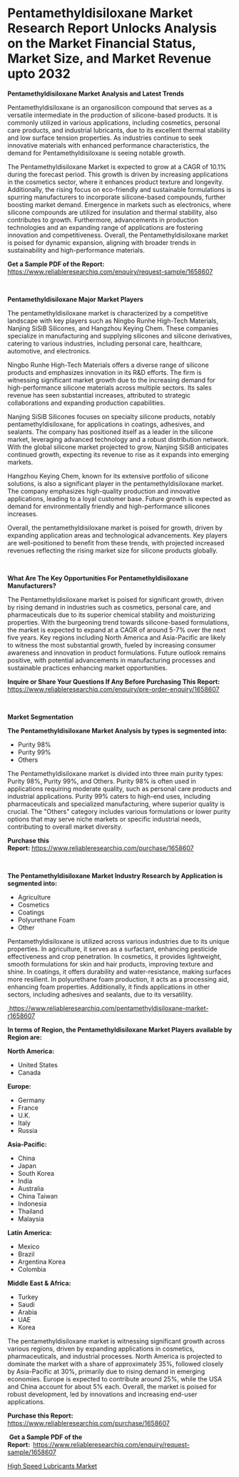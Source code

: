 <p><h1>Pentamethyldisiloxane Market Research Report Unlocks Analysis on the Market Financial Status, Market Size, and Market Revenue upto 2032</h1></p><p><strong>Pentamethyldisiloxane Market Analysis and Latest Trends</strong></p>
<p><p>Pentamethyldisiloxane is an organosilicon compound that serves as a versatile intermediate in the production of silicone-based products. It is commonly utilized in various applications, including cosmetics, personal care products, and industrial lubricants, due to its excellent thermal stability and low surface tension properties. As industries continue to seek innovative materials with enhanced performance characteristics, the demand for Pentamethyldisiloxane is seeing notable growth.</p><p>The Pentamethyldisiloxane Market is expected to grow at a CAGR of 10.1% during the forecast period. This growth is driven by increasing applications in the cosmetics sector, where it enhances product texture and longevity. Additionally, the rising focus on eco-friendly and sustainable formulations is spurring manufacturers to incorporate silicone-based compounds, further boosting market demand. Emergence in markets such as electronics, where silicone compounds are utilized for insulation and thermal stability, also contributes to growth. Furthermore, advancements in production technologies and an expanding range of applications are fostering innovation and competitiveness. Overall, the Pentamethyldisiloxane market is poised for dynamic expansion, aligning with broader trends in sustainability and high-performance materials.</p></p>
<p><strong>Get a Sample PDF of the Report:&nbsp;</strong> <a href="https://www.reliableresearchiq.com/enquiry/request-sample/1658607?utm_campaign=3099&utm_medium=2&utm_source=Github&utm_content=ia&utm_term=31032025&utm_id=pentamethyldisiloxane">https://www.reliableresearchiq.com/enquiry/request-sample/1658607</a></p>
<p>&nbsp;</p>
<p><strong>Pentamethyldisiloxane Major Market Players</strong></p>
<p><p>The pentamethyldisiloxane market is characterized by a competitive landscape with key players such as Ningbo Runhe High-Tech Materials, Nanjing SiSiB Silicones, and Hangzhou Keying Chem. These companies specialize in manufacturing and supplying silicones and silicone derivatives, catering to various industries, including personal care, healthcare, automotive, and electronics.</p><p>Ningbo Runhe High-Tech Materials offers a diverse range of silicone products and emphasizes innovation in its R&D efforts. The firm is witnessing significant market growth due to the increasing demand for high-performance silicone materials across multiple sectors. Its sales revenue has seen substantial increases, attributed to strategic collaborations and expanding production capabilities.</p><p>Nanjing SiSiB Silicones focuses on specialty silicone products, notably pentamethyldisiloxane, for applications in coatings, adhesives, and sealants. The company has positioned itself as a leader in the silicone market, leveraging advanced technology and a robust distribution network. With the global silicone market projected to grow, Nanjing SiSiB anticipates continued growth, expecting its revenue to rise as it expands into emerging markets.</p><p>Hangzhou Keying Chem, known for its extensive portfolio of silicone solutions, is also a significant player in the pentamethyldisiloxane market. The company emphasizes high-quality production and innovative applications, leading to a loyal customer base. Future growth is expected as demand for environmentally friendly and high-performance silicones increases. </p><p>Overall, the pentamethyldisiloxane market is poised for growth, driven by expanding application areas and technological advancements. Key players are well-positioned to benefit from these trends, with projected increased revenues reflecting the rising market size for silicone products globally.</p></p>
<p>&nbsp;</p>
<p><strong>What Are The Key Opportunities For Pentamethyldisiloxane Manufacturers?</strong></p>
<p><p>The Pentamethyldisiloxane market is poised for significant growth, driven by rising demand in industries such as cosmetics, personal care, and pharmaceuticals due to its superior chemical stability and moisturizing properties. With the burgeoning trend towards silicone-based formulations, the market is expected to expand at a CAGR of around 5-7% over the next five years. Key regions including North America and Asia-Pacific are likely to witness the most substantial growth, fueled by increasing consumer awareness and innovation in product formulations. Future outlook remains positive, with potential advancements in manufacturing processes and sustainable practices enhancing market opportunities.</p></p>
<p><strong>Inquire or Share Your Questions If Any Before Purchasing This Report:</strong> <a href="https://www.reliableresearchiq.com/enquiry/pre-order-enquiry/1658607?utm_campaign=3099&utm_medium=2&utm_source=Github&utm_content=ia&utm_term=31032025&utm_id=pentamethyldisiloxane">https://www.reliableresearchiq.com/enquiry/pre-order-enquiry/1658607</a></p>
<p>&nbsp;</p>
<p><strong>Market Segmentation</strong></p>
<p><strong>The Pentamethyldisiloxane Market Analysis by types is segmented into:</strong></p>
<p><ul><li>Purity 98%</li><li>Purity 99%</li><li>Others</li></ul></p>
<p><p>The Pentamethyldisiloxane market is divided into three main purity types: Purity 98%, Purity 99%, and Others. Purity 98% is often used in applications requiring moderate quality, such as personal care products and industrial applications. Purity 99% caters to high-end uses, including pharmaceuticals and specialized manufacturing, where superior quality is crucial. The "Others" category includes various formulations or lower purity options that may serve niche markets or specific industrial needs, contributing to overall market diversity.</p></p>
<p><strong>Purchase this Report:&nbsp;</strong><a href="https://www.reliableresearchiq.com/purchase/1658607?utm_campaign=3099&utm_medium=2&utm_source=Github&utm_content=ia&utm_term=31032025&utm_id=pentamethyldisiloxane">https://www.reliableresearchiq.com/purchase/1658607</a></p>
<p>&nbsp;</p>
<p><strong>The Pentamethyldisiloxane Market Industry Research by Application is segmented into:</strong></p>
<p><ul><li>Agriculture</li><li>Cosmetics</li><li>Coatings</li><li>Polyurethane Foam</li><li>Other</li></ul></p>
<p><p>Pentamethyldisiloxane is utilized across various industries due to its unique properties. In agriculture, it serves as a surfactant, enhancing pesticide effectiveness and crop penetration. In cosmetics, it provides lightweight, smooth formulations for skin and hair products, improving texture and shine. In coatings, it offers durability and water-resistance, making surfaces more resilient. In polyurethane foam production, it acts as a processing aid, enhancing foam properties. Additionally, it finds applications in other sectors, including adhesives and sealants, due to its versatility.</p></p>
<p><a href="https://www.reliableresearchiq.com/pentamethyldisiloxane-market-r1658607?utm_campaign=3099&utm_medium=2&utm_source=Github&utm_content=ia&utm_term=31032025&utm_id=pentamethyldisiloxane">&nbsp;https://www.reliableresearchiq.com/pentamethyldisiloxane-market-r1658607</a></p>
<p><strong>In terms of Region, the Pentamethyldisiloxane Market Players available by Region are:</strong></p>
<p>
    <p> <strong> North America: </strong>
        <ul>
            <li>United States</li>
            <li>Canada</li>
        </ul>
        </p> 
    <p> <strong> Europe: </strong>
        <ul>
            <li>Germany</li>
            <li>France</li>
            <li>U.K.</li>
            <li>Italy</li>
            <li>Russia</li>
        </ul>
        </p> 
    <p> <strong> Asia-Pacific: </strong>
        <ul>
            <li>China</li>
            <li>Japan</li>
            <li>South Korea</li>
            <li>India</li>
            <li>Australia</li>
            <li>China Taiwan</li>
            <li>Indonesia</li>
            <li>Thailand</li>
            <li>Malaysia</li>
        </ul>
        </p> 
    <p> <strong> Latin America: </strong>
        <ul>
            <li>Mexico</li>
            <li>Brazil</li>
            <li>Argentina Korea</li>
            <li>Colombia</li>
        </ul>
        </p> 
    <p> <strong> Middle East & Africa: </strong>
        <ul>
            <li>Turkey</li>
            <li>Saudi</li>
            <li>Arabia</li>
            <li>UAE</li>
            <li>Korea</li>
        </ul>
    </p>
    </p>
<p><p>The pentamethyldisiloxane market is witnessing significant growth across various regions, driven by expanding applications in cosmetics, pharmaceuticals, and industrial processes. North America is projected to dominate the market with a share of approximately 35%, followed closely by Asia-Pacific at 30%, primarily due to rising demand in emerging economies. Europe is expected to contribute around 25%, while the USA and China account for about 5% each. Overall, the market is poised for robust development, led by innovations and increasing end-user applications.</p></p>
<p><strong>Purchase this Report: </strong><a href="https://www.reliableresearchiq.com/purchase/1658607?utm_campaign=3099&utm_medium=2&utm_source=Github&utm_content=ia&utm_term=31032025&utm_id=pentamethyldisiloxane">https://www.reliableresearchiq.com/purchase/1658607</a></p>
<p>&nbsp;<strong>Get a Sample PDF of the Report:&nbsp;&nbsp;</strong><a href="https://www.reliableresearchiq.com/enquiry/request-sample/1658607?utm_campaign=3099&utm_medium=2&utm_source=Github&utm_content=ia&utm_term=31032025&utm_id=pentamethyldisiloxane">https://www.reliableresearchiq.com/enquiry/request-sample/1658607</a></p>
<p><strong></strong></p>
<p><p><a href="https://github.com/shopovdjondo/Market-Research-Report-List-1/blob/main/high-speed-lubricants-market.md?utm_campaign=3099&utm_medium=2&utm_source=Github&utm_content=ia&utm_term=31032025&utm_id=pentamethyldisiloxane">High Speed Lubricants Market</a></p></p>